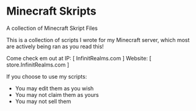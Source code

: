 # Minecraft Skripts
 A collection of Minecraft Skript Files


This is a collection of scripts I wrote for my Minecraft server,
which most are actively being ran as you read this!

Come check em out at 
IP: [ InfinitRealms.com ]
Website: [ store.InfinitRealms.com ]




If you choose to use my scripts:
- You may edit them as you wish
- You may not claim them as yours
- You may not sell them